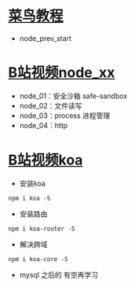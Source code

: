 # [菜鸟教程](https://www.runoob.com/nodejs/nodejs-tutorial.html)
- node_prev_start
# [B站视频node_xx](https://www.bilibili.com/video/BV1ca4y1n7u3?from=search&seid=14592152406872427729)
- node_01：安全沙箱 safe-sandbox
- node_02：文件读写
- node_03：process 进程管理
- node_04：http 
# [B站视频koa](https://www.bilibili.com/video/BV1gV411B7AU)
- 安装koa
```
npm i koa -S
```
- 安装路由
```
npm i koa-router -S
```
- 解决跨域
```
npm i koa-core -S
```
- mysql 之后的 有空再学习